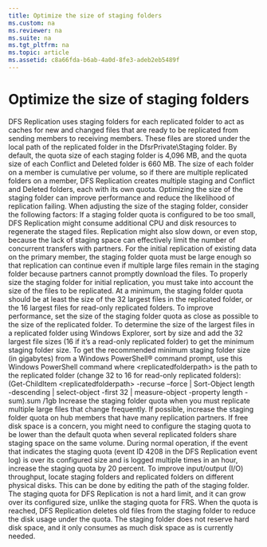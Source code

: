 ```yaml
---
title: Optimize the size of staging folders
ms.custom: na
ms.reviewer: na
ms.suite: na
ms.tgt_pltfrm: na
ms.topic: article
ms.assetid: c8a66fda-b6ab-4a0d-8fe3-adeb2eb5489f
---
```

# Optimize the size of staging folders
<?xml version="1.0" encoding="utf-8"?>
<developerConceptualDocument xmlns="http://ddue.schemas.microsoft.com/authoring/2003/5" xmlns:xlink="http://www.w3.org/1999/xlink" xmlns:xsi="http://www.w3.org/2001/XMLSchema-instance" xsi:schemaLocation="http://ddue.schemas.microsoft.com/authoring/2003/5 http://dduestorage.blob.core.windows.net/ddueschema/developer.xsd">
  <introduction>
    <para>DFS Replication uses staging folders for each replicated folder to act as caches for new and changed files that are ready to be replicated from sending members to receiving members. These files are stored under the local path of the replicated folder in the DfsrPrivate\Staging folder. </para>
    <para>By default, the quota size of each staging folder is 4,096 MB, and the quota size of each Conflict and Deleted folder is 660 MB. The size of each folder on a member is cumulative per volume, so if there are multiple replicated folders on a member, DFS Replication creates multiple staging and Conflict and Deleted folders, each with its own quota.</para>
    <para>Optimizing the size of the staging folder can improve performance and reduce the likelihood of replication failing. When adjusting the size of the staging folder, consider the following factors: </para>
    <list class="bullet">
      <listItem>
        <para>If a staging folder quota is configured to be too small, DFS Replication might consume additional CPU and disk resources to regenerate the staged files. Replication might also slow down, or even stop, because the lack of staging space can effectively limit the number of concurrent transfers with partners.</para>
        <alert class="important">
          <para>For the initial replication of existing data on the primary member, the staging folder quota must be large enough so that replication can continue even if multiple large files remain in the staging folder because partners cannot promptly download the files.</para>
          <para>To properly size the staging folder for initial replication, you must take into account the size of the files to be replicated. At a minimum, the staging folder quota should be at least the size of the 32 largest files in the replicated folder, or the 16 largest files for read-only replicated folders. To improve performance, set the size of the staging folder quota as close as possible to the size of the replicated folder.</para>
          <para>To determine the size of the largest files in a replicated folder using Windows Explorer, sort by size and add the 32 largest file sizes (16 if it’s a read-only replicated folder) to get the minimum staging folder size. To get the recommended minimum staging folder size (in gigabytes) from a Windows PowerShell® command prompt, use this Windows PowerShell command where <placeholder>&lt;replicatedfolderpath&gt;</placeholder> is the path to the replicated folder (change <codeInline>32</codeInline> to <codeInline>16</codeInline> for read-only replicated folders): </para>
          <para>
            <codeInline>(Get-ChildItem</codeInline> <placeholder> &lt;replicatedfolderpath&gt;</placeholder><codeInline> -recurse –force | Sort-Object length -descending | select-object -first 32 | measure-object -property length -sum).sum /1gb</codeInline></para>
        </alert>
      </listItem>
      <listItem>
        <para>Increase the staging folder quota when you must replicate multiple large files that change frequently. </para>
      </listItem>
      <listItem>
        <para>If possible, increase the staging folder quota on hub members that have many replication partners. </para>
      </listItem>
      <listItem>
        <para>If free disk space is a concern, you might need to configure the staging quota to be lower than the default quota when several replicated folders share staging space on the same volume. </para>
      </listItem>
      <listItem>
        <para>During normal operation, if the event that indicates the staging quota (event ID 4208 in the DFS Replication event log) is over its configured size and is logged multiple times in an hour, increase the staging quota by 20 percent. </para>
      </listItem>
      <listItem>
        <para>To improve input/output (I/O) throughput, locate staging folders and replicated folders on different physical disks. This can be done by editing the path of the staging folder.</para>
      </listItem>
    </list>
    <alert class="note">
      <para>The staging quota for DFS Replication is not a hard limit, and it can grow over its configured size, unlike the staging quota for FRS. When the quota is reached, DFS Replication deletes old files from the staging folder to reduce the disk usage under the quota. The staging folder does not reserve hard disk space, and it only consumes as much disk space as is currently needed.</para>
    </alert>
  </introduction>
  <relatedTopics />
</developerConceptualDocument>
